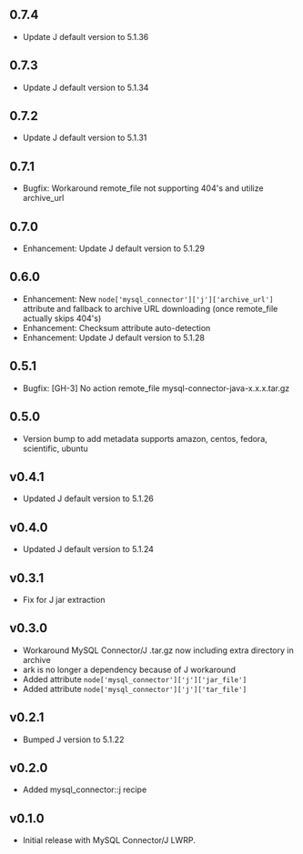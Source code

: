 ## 0.7.4

* Update J default version to 5.1.36

## 0.7.3

* Update J default version to 5.1.34

## 0.7.2

* Update J default version to 5.1.31

## 0.7.1

* Bugfix: Workaround remote_file not supporting 404's and utilize archive_url

## 0.7.0

* Enhancement: Update J default version to 5.1.29

## 0.6.0

* Enhancement: New `node['mysql_connector']['j']['archive_url']` attribute and fallback to archive URL downloading (once remote_file actually skips 404's)
* Enhancement: Checksum attribute auto-detection
* Enhancement: Update J default version to 5.1.28

## 0.5.1

* Bugfix: [GH-3] No action remote_file mysql-connector-java-x.x.x.tar.gz

## 0.5.0

* Version bump to add metadata supports amazon, centos, fedora, scientific, ubuntu

## v0.4.1

* Updated J default version to 5.1.26

## v0.4.0

* Updated J default version to 5.1.24

## v0.3.1

* Fix for J jar extraction

## v0.3.0

* Workaround MySQL Connector/J .tar.gz now including extra directory in archive
* ark is no longer a dependency because of J workaround
* Added attribute `node['mysql_connector']['j']['jar_file']`
* Added attribute `node['mysql_connector']['j']['tar_file']`

## v0.2.1

* Bumped J version to 5.1.22

## v0.2.0

* Added mysql_connector::j recipe

## v0.1.0

* Initial release with MySQL Connector/J LWRP.
